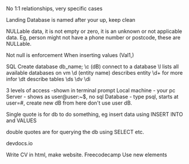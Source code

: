 No 1:1 relationships, very specific cases

Landing Database is named after your up, keep clean

NULLable data, it is not empty or zero, it is an unknown or not applicable data. Eg, person might not have a phone number or postcode, these are NULLable.

Not null is enforcement
When inserting values
     (Val1,)

SQL
    Create database db_name;
    \c (dB) connect to a database
    \l lists all available databases on vm
    \d (entity name) describes entity
    \d+ for more infor
    \dt describe tables
    \ds
    \dv
    \di
    


3 levels of access -shown in terminal prompt
     Local machine - your pc
     Server - shows as user@user:~$, no sql
     Database - type psql, starts at user=#, create new dB from here don't use user dB.

Single quote is for db to do something, eg insert data using INSERT INTO and VALUES

double quotes are for querying the db using SELECT etc.

devdocs.io


Write CV in html, make website.
Freecodecamp
Use new elements

